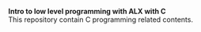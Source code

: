 **Intro to low level programming with ALX with C** <br>
This repository contain C programming related contents.
